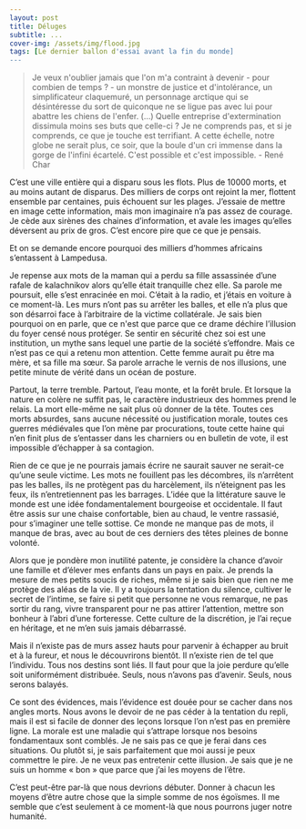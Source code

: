 ```yaml
---
layout: post
title: Déluges
subtitle: ...
cover-img: /assets/img/flood.jpg
tags: [Le dernier ballon d'essai avant la fin du monde]
---
```


> Je veux n'oublier jamais que l'on m'a contraint à devenir - pour combien de temps ? - un monstre de justice et d'intolérance, un simplificateur claquemuré, un personnage arctique qui se désintéresse du sort de quiconque ne se ligue pas avec lui pour abattre les chiens de l'enfer.
(...)
Quelle entreprise d'extermination dissimula moins ses buts que celle-ci ? Je ne comprends pas, et si je comprends, ce que je touche est terrifiant. A cette échelle, notre globe ne serait plus, ce soir, que la boule d'un cri immense dans la gorge de l'infini écartelé. C'est possible et c'est impossible. - René Char

C’est une ville entière qui a disparu sous les flots. Plus de 10000 morts, et au moins autant de disparus. Des milliers de corps ont rejoint la mer, flottent ensemble par centaines, puis échouent sur les plages. J’essaie de mettre en image cette information, mais mon imaginaire n’a pas assez de courage. Je cède aux sirènes des chaines d’information, et avale les images qu’elles déversent au prix de gros. C’est encore pire que ce que je pensais.

Et on se demande encore pourquoi des milliers d’hommes africains s’entassent à Lampedusa. 

Je repense aux mots de la maman qui a perdu sa fille assassinée d’une rafale de kalachnikov alors qu’elle était tranquille chez elle. Sa parole me poursuit, elle s’est enracinée en moi. C’était à la radio, et j’étais en voiture à ce moment-là. Les murs n’ont pas su arrêter les balles, et elle n’a plus que son désarroi face à l’arbitraire de la victime collatérale. Je sais bien pourquoi on en parle, que ce n'est que parce que ce drame déchire l’illusion du foyer censé nous protéger. Se sentir en sécurité chez soi est une institution, un mythe sans lequel une partie de la société s’effondre. Mais ce n’est pas ce qui a retenu mon attention. Cette femme aurait pu être ma mère, et sa fille ma sœur. Sa parole arrache le vernis de nos illusions, une petite minute de vérité dans un océan de posture.

Partout, la terre tremble. Partout, l’eau monte, et la forêt brule. Et lorsque la nature en colère ne suffit pas, le caractère industrieux des hommes prend le relais. La mort elle-même ne sait plus où donner de la tête. Toutes ces morts absurdes, sans aucune nécessité ou justification morale, toutes ces guerres médiévales que l’on mène par procurations, toute cette haine qui n’en finit plus de s’entasser dans les charniers ou en bulletin de vote, il est impossible d’échapper à sa contagion.

Rien de ce que je ne pourrais jamais écrire ne saurait sauver ne serait-ce qu’une seule victime. Les mots ne fouillent pas les décombres, ils n’arrêtent pas les balles, ils ne protègent pas du harcèlement, ils n’éteignent pas les feux, ils n’entretiennent pas les barrages. L’idée que la littérature sauve le monde est une idée fondamentalement bourgeoise et occidentale. Il faut être assis sur une chaise confortable, bien au chaud, le ventre rassasié, pour s’imaginer une telle sottise. Ce monde ne manque pas de mots, il manque de bras, avec au bout de ces derniers des têtes pleines de bonne volonté.

Alors que je pondère mon inutilité patente, je considère la chance d’avoir une famille et d’élever mes enfants dans un pays en paix. Je prends la mesure de mes petits soucis de riches, même si je sais bien que rien ne me protège des aléas de la vie. Il y a toujours la tentation du silence, cultiver le secret de l’intime, se faire si petit que personne ne vous remarque, ne pas sortir du rang, vivre transparent pour ne pas attirer l’attention, mettre son bonheur à l’abri d’une forteresse. Cette culture de la discrétion, je l’ai reçue en héritage, et ne m’en suis jamais débarrassé. 

Mais il n’existe pas de murs assez hauts pour parvenir à échapper au bruit et à la fureur, et nous le découvrirons bientôt. Il n’existe rien de tel que l’individu. Tous nos destins sont liés. Il faut pour que la joie perdure qu’elle soit uniformément distribuée. Seuls, nous n’avons pas d’avenir. Seuls, nous serons balayés.

Ce sont des évidences, mais l’évidence est douée pour se cacher dans nos angles morts. Nous avons le devoir de ne pas céder à la tentation du repli, mais il est si facile de donner des leçons lorsque l’on n’est pas en première ligne. La morale est une maladie qui s’attrape lorsque nos besoins fondamentaux sont comblés. Je ne sais pas ce que je ferai dans ces situations. Ou plutôt si, je sais parfaitement que moi aussi je peux commettre le pire. Je ne veux pas entretenir cette illusion. Je sais que je ne suis un homme « bon » que parce que j’ai les moyens de l’être.

C’est peut-être par-là que nous devrions débuter. Donner à chacun les moyens d’être autre chose que la simple somme de nos égoïsmes. Il me semble que c’est seulement à ce moment-là que nous pourrons juger notre humanité.